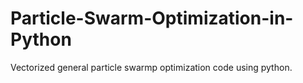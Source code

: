 # Particle-Swarm-Optimization-in-Python
Vectorized general particle swarmp optimization code using python.
